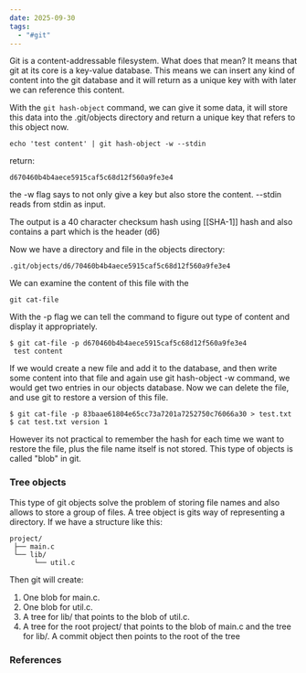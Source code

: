 ```yaml
---
date: 2025-09-30
tags:
  - "#git"
---
```

Git is a content-addressable filesystem. What does that mean? It means that git at its core is a key-value database. This means we can insert any kind of content into the git database and it will return as a unique key with with later we can reference this content. 

With the ``git hash-object`` command, we can give it some data, it will store this data into the .git/objects directory and return a unique key that refers to this object now. 

```
echo 'test content' | git hash-object -w --stdin
```
return:
```
d670460b4b4aece5915caf5c68d12f560a9fe3e4
```

the -w flag says to not only give a key but also store the content. --stdin reads from stdin as input.

The output is a 40 character checksum hash using [[SHA-1]] hash and also contains a part which is the header (d6)

Now we have a directory and file in the objects directory:

```
.git/objects/d6/70460b4b4aece5915caf5c68d12f560a9fe3e4
```

We can examine the content of this file with the 
```
git cat-file
```
With the -p flag we can tell the command to figure out type of content and display it appropriately. 
```
$ git cat-file -p d670460b4b4aece5915caf5c68d12f560a9fe3e4
 test content
```

If we would create a new file and add it to the database, and then write some content into that file and again use git hash-object -w command, we would get two entries in our objects database. Now we can delete the file, and use git to restore a version of this file. 

```
$ git cat-file -p 83baae61804e65cc73a7201a7252750c76066a30 > test.txt $ cat test.txt version 1
```

However its not practical to remember the hash for each time we want to restore the file, plus the file name itself is not stored. This type of objects is called "blob" in git.

### Tree objects 
This type of git objects solve the problem of storing file names and also allows to store a group of files. 
A tree object is gits way of representing a directory.  If we have a structure like this:
```
project/
 ├── main.c
 └── lib/
      └── util.c
```

Then git will create: 
1. One blob for main.c.
2. One blob for util.c.
3. A tree for lib/ that points to the blob of util.c.
4. A tree for the root project/ that points to the blob of main.c and the tree for lib/.
A commit object then points to the root of the tree

### References


